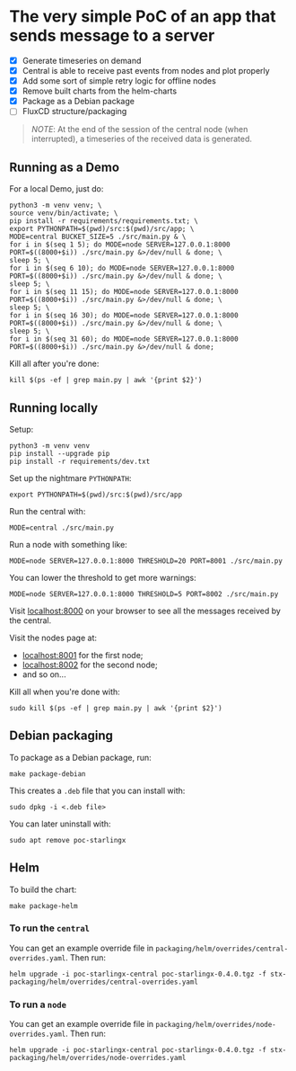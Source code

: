 # The very simple PoC of an app that sends message to a server

- [X] Generate timeseries on demand
- [X] Central is able to receive past events from nodes and plot properly
- [X] Add some sort of simple retry logic for offline nodes
- [X] Remove built charts from the helm-charts
- [X] Package as a Debian package
- [ ] FluxCD structure/packaging

>_NOTE_: At the end of the session of the central node (when interrupted),
> a timeseries of the received data is generated.

## Running as a Demo

For a local Demo, just do:

```shell
python3 -m venv venv; \
source venv/bin/activate; \
pip install -r requirements/requirements.txt; \
export PYTHONPATH=$(pwd)/src:$(pwd)/src/app; \
MODE=central BUCKET_SIZE=5 ./src/main.py & \
for i in $(seq 1 5); do MODE=node SERVER=127.0.0.1:8000 PORT=$((8000+$i)) ./src/main.py &>/dev/null & done; \
sleep 5; \
for i in $(seq 6 10); do MODE=node SERVER=127.0.0.1:8000 PORT=$((8000+$i)) ./src/main.py &>/dev/null & done; \
sleep 5; \
for i in $(seq 11 15); do MODE=node SERVER=127.0.0.1:8000 PORT=$((8000+$i)) ./src/main.py &>/dev/null & done; \
sleep 5; \
for i in $(seq 16 30); do MODE=node SERVER=127.0.0.1:8000 PORT=$((8000+$i)) ./src/main.py &>/dev/null & done; \
sleep 5; \
for i in $(seq 31 60); do MODE=node SERVER=127.0.0.1:8000 PORT=$((8000+$i)) ./src/main.py &>/dev/null & done;
```

Kill all after you're done:

```shell
kill $(ps -ef | grep main.py | awk '{print $2}')
```

## Running locally

Setup:

```shell
python3 -m venv venv
pip install --upgrade pip
pip install -r requirements/dev.txt
```

Set up the nightmare `PYTHONPATH`:

```shell
export PYTHONPATH=$(pwd)/src:$(pwd)/src/app
```

Run the central with:

```shell
MODE=central ./src/main.py
```  

Run a node with something like:

```shell
MODE=node SERVER=127.0.0.1:8000 THRESHOLD=20 PORT=8001 ./src/main.py
```

You can lower the threshold to get more warnings:

```shell
MODE=node SERVER=127.0.0.1:8000 THRESHOLD=5 PORT=8002 ./src/main.py
```

Visit [localhost:8000](localhost:8000) on your browser to see 
all the messages received by the central.

Visit the nodes page at:

- [localhost:8001](localhost:8001) for the first node;
- [localhost:8002](localhost:8002) for the second node;
- and so on...

Kill all when you're done with:

```shell
sudo kill $(ps -ef | grep main.py | awk '{print $2}')
```

## Debian packaging

To package as a Debian package, run:

```shell
make package-debian
```

This creates a `.deb` file that you can install with:

```shell
sudo dpkg -i <.deb file>
```

You can later uninstall with:

```shell
sudo apt remove poc-starlingx
```

## Helm

To build the chart:

```shell
make package-helm
```

### To run the `central`

You can get an example override file in `packaging/helm/overrides/central-overrides.yaml`. Then run:

```shell
helm upgrade -i poc-starlingx-central poc-starlingx-0.4.0.tgz -f stx-packaging/helm/overrides/central-overrides.yaml
```

### To run a `node`

You can get an example override file in `packaging/helm/overrides/node-overrides.yaml`. Then run:

```shell
helm upgrade -i poc-starlingx-central poc-starlingx-0.4.0.tgz -f stx-packaging/helm/overrides/node-overrides.yaml
```
